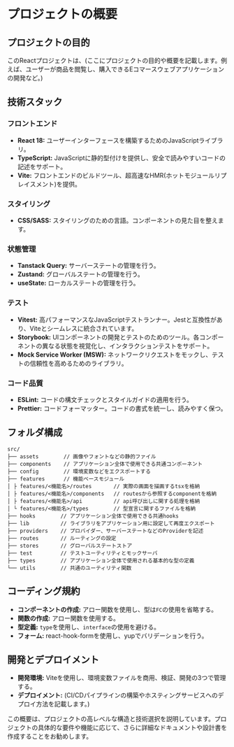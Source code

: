 # プロジェクトの概要

## プロジェクトの目的

このReactプロジェクトは、(ここにプロジェクトの目的や概要を記載します。例えば、ユーザーが商品を閲覧し、購入できるEコマースウェブアプリケーションの開発など。)

## 技術スタック

### フロントエンド

- **React 18:** ユーザーインターフェースを構築するためのJavaScriptライブラリ。
- **TypeScript:** JavaScriptに静的型付けを提供し、安全で読みやすいコードの記述をサポート。
- **Vite:** フロントエンドのビルドツール、超高速なHMR(ホットモジュールリプレイスメント)を提供。

### スタイリング

- **CSS/SASS:** スタイリングのための言語。コンポーネントの見た目を整えます。

### 状態管理

- **Tanstack Query:** サーバーステートの管理を行う。
- **Zustand:** グローバルステートの管理を行う。
- **useState:** ローカルステートの管理を行う。

### テスト

- **Vitest:** 高パフォーマンスなJavaScriptテストランナー。Jestと互換性があり、Viteとシームレスに統合されています。
- **Storybook:** UIコンポーネントの開発とテストのためのツール。各コンポーネントの異なる状態を視覚化し、インタラクションテストをサポート。
- **Mock Service Worker (MSW):** ネットワークリクエストをモックし、テストの信頼性を高めるためのライブラリ。

### コード品質

- **ESLint:** コードの構文チェックとスタイルガイドの適用を行う。
- **Prettier:** コードフォーマッター。コードの書式を統一し、読みやすく保つ。

## フォルダ構成

```plaintext
src/
├── assets        // 画像やフォントなどの静的ファイル
├── components    // アプリケーション全体で使用できる共通コンポーネント
├── config        // 環境変数などをエクスポートする
├── features      // 機能ベースモジュール
│ ├ features/<機能名>/routes       // 実際の画面を描画するtsxを格納
│ ├ features/<機能名>/components   // routesから参照するcomponentを格納
│ ├ features/<機能名>/api          // api呼び出しに関する処理を格納
│ └ features/<機能名>/types        // 型宣言に関するファイルを格納
├── hooks        // アプリケーション全体で使用できる共通hooks
├── lib          // ライブラリをアプリケーション用に設定して再度エクスポート
├── providers    // プロバイダー、サーバーステートなどのProviderを記述
├── routes       // ルーティングの設定
├── stores       // グローバルステートストア
├── test         // テストユーティリティとモックサーバ
├── types        // アプリケーション全体で使用される基本的な型の定義
└── utils        // 共通のユーティリティ関数
```

## コーディング規約

- **コンポーネントの作成:** アロー関数を使用し、型は`FC`の使用を省略する。
- **関数の作成:** アロー関数を使用する。
- **型定義:** `type`を使用し、`interface`の使用を避ける。
- **フォーム:** react-hook-formを使用し、yupでバリデーションを行う。

## 開発とデプロイメント

- **開発環境:** Viteを使用し、環境変数ファイルを商用、検証、開発の3つで管理する。
- **デプロイメント:** (CI/CDパイプラインの構築やホスティングサービスへのデプロイ方法を記載します。)

この概要は、プロジェクトの高レベルな構造と技術選択を説明しています。プロジェクトの具体的な要件や機能に応じて、さらに詳細なドキュメントや設計書を作成することをお勧めします。

